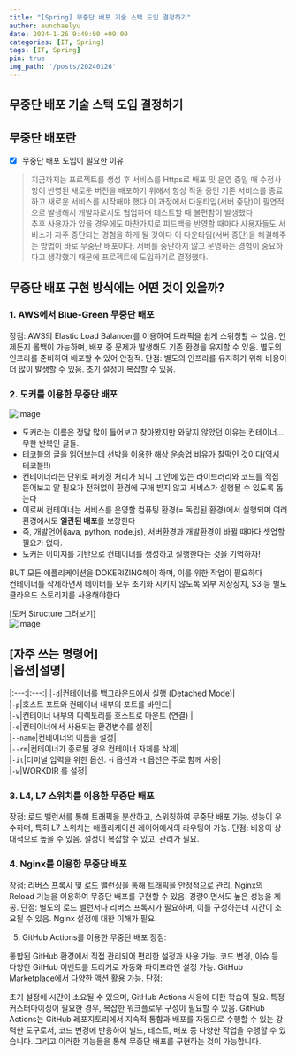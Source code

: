 ```yaml
---
title: "[Spring] 무중단 배포 기술 스택 도입 결정하기"
author: eunchaelyu
date: 2024-1-26 9:49:00 +09:00
categories: [IT, Spring]
tags: [IT, Spring]
pin: true
img_path: '/posts/20240126'
---
```


## 무중단 배포 기술 스택 도입 결정하기

## 무중단 배포란    
  - [x] 무중단 배포 도입이 필요한 이유
> 지금까지는 프로젝트를 생성 후 서비스를 Https로 배포 및 운영 중일 때 
> 수정사항이 반영된 새로운 버전을 배포하기 위해서 항상 작동 중인 기존 서비스를 종료하고 새로운 서비스를 시작해야 했다 
> 이 과정에서 다운타임(서버 중단)이 필연적으로 발생해서 개발자로서도 협업하며 테스트할 때 불편함이 발생했다     
> 추후 사용자가 있을 경우에도 마찬가지로 피드백을 반영할 때마다 사용자들도 서비스가 자주 중단되는 경험을 하게 될 것이다 
> 이 다운타임(서버 중단)을 해결해주는 방법이 바로 무중단 배포이다. 
> 서버를 중단하지 않고 운영하는 경험이 중요하다고 생각했기 때문에 프로젝트에 도입하기로 결정했다.

## 무중단 배포 구현 방식에는 어떤 것이 있을까?    

### 1. AWS에서 Blue-Green 무중단 배포 
장점:
AWS의 Elastic Load Balancer를 이용하여 트래픽을 쉽게 스위칭할 수 있음.
언제든지 롤백이 가능하며, 배포 중 문제가 발생해도 기존 환경을 유지할 수 있음.
별도의 인프라를 준비하여 배포할 수 있어 안정적.
단점:
별도의 인프라를 유지하기 위해 비용이 더 많이 발생할 수 있음.
초기 설정이 복잡할 수 있음.

### 2. 도커를 이용한 무중단 배포
![image](https://github.com/eunchaelyu/eunchaelyu.github.io/assets/119996957/d64549ed-4993-4e22-96a6-71461754d886)
- 도커라는 이름은 정말 많이 들어보고 찾아봤지만 와닿지 않았던 이유는 컨테이너...무한 반복인 글들..    
- [테코블](https://tecoble.techcourse.co.kr/post/2022-09-20-docker-basic/)의 글을 읽어보는데 선박을 이용한 해상 운송업 비유가 찰떡인 것이다(역시 테코블!!)
- 컨테이너라는 단위로 패키징 처리가 되니 그 안에 있는 라이브러리와 코드를 직접 뜯어보고 알 필요가 전혀없이 환경에 구애 받지 않고 서비스가 실행될 수 있도록 돕는다 
- 이로써 컨테이너는 서비스를 운영할 컴퓨팅 환경(= 독립된 환경)에서 실행되며 여러 환경에서도 **일관된 배포**를 보장한다
- 즉, 개발언어(java, python, node.js), 서버환경과 개발환경이 바뀔 때마다 셋업할 필요가 없다.
- 도커는 이미지를 기반으로 컨테이너를 생성하고 실행한다는 것을 기억하자!

BUT
모든 애플리케이션을 DOKERIZING해야 하며, 이를 위한 작업이 필요하다    
컨테이너를 삭제하면서 데이터를 모두 초기화 시키지 않도록 외부 저장장치, S3 등 별도 클라우드 스토리지를 사용해야한다    

[도커 Structure 그려보기]    
![image](https://github.com/eunchaelyu/eunchaelyu.github.io/assets/119996957/da9b6064-1047-4656-ac04-e189a3d6e3dc)

[자주 쓰는 명령어]    
|옵션|설명|
------------------------
|:---:|:---:|
|``-d``|컨테이너를 백그라운드에서 실행 (Detached Mode)|    
|``-p``|호스트 포트와 컨테이너 내부의 포트를 바인드|    
|``-v``|컨테이너 내부의 디렉토리를 호스트로 마운트 (연결) |    
|``-e``|컨테이너에서 사용되는 환경변수를 설정|    
|``--name``|컨테이너의 이름을 설정|    
|``--rm``|컨테이너가 종료될 경우 컨테이너 자체를 삭제|    
|``-it``|터미널 입력을 위한 옵션. -i 옵션과 -t 옵션은 주로 함께 사용|        
|``-w``|WORKDIR 를 설정|    

### 3. L4, L7 스위치를 이용한 무중단 배포
장점:
로드 밸런서를 통해 트래픽을 분산하고, 스위칭하여 무중단 배포 가능.
성능이 우수하며, 특히 L7 스위치는 애플리케이션 레이어에서의 라우팅이 가능.
단점:
비용이 상대적으로 높을 수 있음.
설정이 복잡할 수 있고, 관리가 필요.

### 4. Nginx를 이용한 무중단 배포
장점:
리버스 프록시 및 로드 밸런싱을 통해 트래픽을 안정적으로 관리.
Nginx의 Reload 기능을 이용하여 무중단 배포를 구현할 수 있음.
경량이면서도 높은 성능을 제공.
단점:
별도의 로드 밸런서나 리버스 프록시가 필요하며, 이를 구성하는데 시간이 소요될 수 있음.
Nginx 설정에 대한 이해가 필요.

5. GitHub Actions를 이용한 무중단 배포
장점:

통합된 GitHub 환경에서 직접 관리되어 편리한 설정과 사용 가능.
코드 변경, 이슈 등 다양한 GitHub 이벤트를 트리거로 자동화 파이프라인 설정 가능.
GitHub Marketplace에서 다양한 액션 활용 가능.
단점:

초기 설정에 시간이 소요될 수 있으며, GitHub Actions 사용에 대한 학습이 필요.
특정 커스터마이징이 필요한 경우, 복잡한 워크플로우 구성이 필요할 수 있음.
GitHub Actions는 GitHub 레포지토리에서 지속적 통합과 배포를 자동으로 수행할 수 있는 강력한 도구로서, 코드 변경에 반응하여 빌드, 테스트, 배포 등 다양한 작업을 수행할 수 있습니다. 그리고 이러한 기능들을 통해 무중단 배포를 구현하는 것이 가능합니다.

